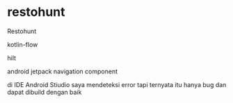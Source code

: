 # restohunt
Restohunt

kotlin-flow 

hilt

android jetpack navigation component



di IDE Android Stiudio saya mendeteksi error tapi ternyata itu hanya bug dan dapat dibuild dengan baik
